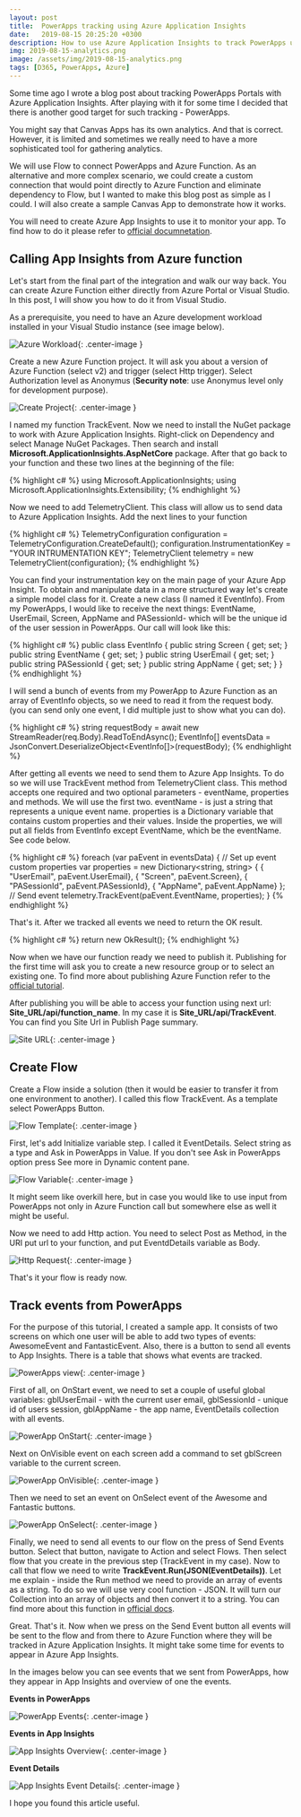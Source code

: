 ```yaml
---
layout: post
title:  PowerApps tracking using Azure Application Insights
date:   2019-08-15 20:25:20 +0300
description: How to use Azure Application Insights to track PowerApps usage
img: 2019-08-15-analytics.png
image: /assets/img/2019-08-15-analytics.png
tags: [D365, PowerApps, Azure]
---
```


Some time ago I wrote a blog post about tracking PowerApps Portals with Azure Application Insights. After playing with it for some time I decided that there is another good target for such tracking - PowerApps.

You might say that Canvas Apps has its own analytics. And that is correct. However, it is limited and sometimes we really need to have a more sophisticated tool for gathering analytics.

We will use Flow to connect PowerApps and Azure Function. As an alternative and more complex scenario, we could create a custom connection that would point directly to Azure Function and eliminate dependency to Flow, but I wanted to make this blog post as simple as I could. I will also create a sample Canvas App to demonstrate how it works.

You will need to create Azure App Insights to use it to monitor your app. To find how to do it please refer to [official documnetation][create-app-ins].

## Calling App Insights from Azure function

Let's start from the final part of the integration and walk our way back. You can create Azure Function either directly from Azure Portal or Visual Studio. In this post, I will show you how to do it from Visual Studio.

As a prerequisite, you need to have an Azure development workload installed in your Visual Studio instance (see image below).

![Azure Workload]({{site.baseurl}}/assets/img/2019-08-15-azure-workload.jpg){: .center-image }

Create a new Azure Function project. It will ask you about a version of Azure Function (select v2) and trigger (select Http trigger). Select Authorization level as Anonymus (**Security note**: use Anonymus level only for development purpose).

![Create Project]({{site.baseurl}}/assets/img/2019-08-15-create-new-project.jpg){: .center-image }

I named my function TrackEvent. Now we need to install the NuGet package to work with Azure Application Insights. Right-click on Dependency and select Manage NuGet Packages. Then search and install **Microsoft.ApplicationInsights.AspNetCore** package. After that go back to your function and these two lines at the beginning of the file:

{% highlight c# %}
using Microsoft.ApplicationInsights;
using Microsoft.ApplicationInsights.Extensibility;
{% endhighlight %}

Now we need to add TelemetryClient. This class will allow us to send data to Azure Application Insights. Add the next lines to your function

{% highlight c# %}
TelemetryConfiguration configuration = TelemetryConfiguration.CreateDefault();
configuration.InstrumentationKey = "YOUR INTRUMENTATION KEY";
TelemetryClient telemetry = new TelemetryClient(configuration);
{% endhighlight %}

You can find your instrumentation key on the main page of your Azure App Insight.
To obtain and manipulate data in a more structured way let's create a simple model class for it. Create a new class (I named it EventInfo). From my PowerApps, I would like to receive the next things: EventName, UserEmail, Screen, AppName and PASessionId- which will be the unique id of the user session in PowerApps. Our call will look like this:

{% highlight c# %}
public class EventInfo
    {
        public string Screen { get; set; }
        public string EventName { get; set; }
        public string UserEmail { get; set; }
        public string PASessionId { get; set; }
        public string AppName { get; set; }
    }
{% endhighlight %}

I will send a bunch of events from my PowerApp to Azure Function as an array of EventInfo objects, so we need to read it from the request body. (you can send only one event, I did multiple just to show what you can do).

{% highlight c# %}
string requestBody = await new StreamReader(req.Body).ReadToEndAsync();
EventInfo[] eventsData = JsonConvert.DeserializeObject<EventInfo[]>(requestBody);
{% endhighlight %}

After getting all events we need to send them to Azure App Insights. To do so we will use TrackEvent method from TelemetryClient class. This method accepts one required and two optional parameters - eventName, properties and methods. We will use the first two. eventName - is just a string that represents a unique event name. properties is a Dictionary variable that contains custom properties and their values. Inside the properties, we will put all fields from EventInfo except EventName, which be the eventName. See code below.

{% highlight c# %}
foreach (var paEvent in eventsData)
{
    // Set up event custom properties
    var properties = new Dictionary<string, string>
    {
        { "UserEmail", paEvent.UserEmail},
        { "Screen", paEvent.Screen},
        { "PASessionId", paEvent.PASessionId},
        { "AppName", paEvent.AppName}
    };
    // Send event
    telemetry.TrackEvent(paEvent.EventName, properties);
}
{% endhighlight %}

That's it. After we tracked all events we need to return the OK result.

{% highlight c# %}
return new OkResult();
{% endhighlight %}

Now when we have our function ready we need to publish it. Publishing for the first time will ask you to create a new resource group or to select an existing one. To find more about publishing Azure Function refer to the [official tutorial][off-tutorial].

After publishing you will be able to access your function using next url: **Site_URL/api/function_name**. In my case it is **Site_URL/api/TrackEvent**. You can find you Site Url in Publish Page summary.

![Site URL]({{site.baseurl}}/assets/img/2019-08-15-site-url.jpg){: .center-image }

## Create Flow

Create a Flow inside a solution (then it would be easier to transfer it from one environment to another). I called this flow TrackEvent. As a template select PowerApps Button.

![Flow Template]({{site.baseurl}}/assets/img/2019-08-15-flow-template.jpg){: .center-image }

First, let's add Initialize variable step. I called it EventDetails. Select string as a type and Ask in PowerApps in Value. If you don't see Ask in PowerApps option press See more in Dynamic content pane.

![Flow Variable]({{site.baseurl}}/assets/img/2019-08-15-flow-variable.jpg){: .center-image }

It might seem like overkill here, but in case you would like to use input from PowerApps not only in Azure Function call but somewhere else as well it might be useful.

Now we need to add Http action. You need to select Post as Method, in the URI put url to your function, and put EventdDetails variable as Body.

![Http Request]({{site.baseurl}}/assets/img/2019-08-15-http-request.jpg){: .center-image }

That's it your flow is ready now.

## Track events from PowerApps

For the purpose of this tutorial, I created a sample app. It consists of two screens on which one user will be able to add two types of events: AwesomeEvent and FantasticEvent. Also, there is a button to send all events to App Insights. There is a table that shows what events are tracked.

![PowerApps view]({{site.baseurl}}/assets/img/2019-08-15-powerapps-view.jpg){: .center-image }

First of all, on OnStart event, we need to set a couple of useful global variables: gblUserEmail - with the current user email, gblSessionId - unique id of users session, gblAppName - the app name,  EventDetails collection with all events.

![PowerApp OnStart]({{site.baseurl}}/assets/img/2019-08-15-powerapps-onstart.jpg){: .center-image }

Next on OnVisible event on each screen add a command to set gblScreen variable to the current screen.

![PowerApp OnVisible]({{site.baseurl}}/assets/img/2019-08-15-powerapps-onvisible.jpg){: .center-image }

Then we need to set an event on OnSelect event of the Awesome and Fantastic buttons.

![PowerApp OnSelect]({{site.baseurl}}/assets/img/2019-08-15-powerapps-onselect.jpg){: .center-image }

Finally, we need to send all events to our flow on the press of Send Events button. Select that button, navigate to Action and select Flows. Then select flow that you create in the previous step (TrackEvent in my case). Now to call that flow we need to write **TrackEvent.Run(JSON(EventDetails))**. Let me explain - inside the Run method we need to provide an array of events as a string. To do so we will use very cool function - JSON. It will turn our Collection into an array of objects and then convert it to a string. You can find more about this function in [official docs][json-docs].

Great. That's it. Now when we press on the Send Event button all events will be sent to the flow and from there to Azure Function where they will be tracked in Azure Application Insights. It might take some time for events to appear in Azure App Insights.

In the images below you can see events that we sent from PowerApps, how they appear in App Insights and overview of one the events.

**Events in PowerApps**

![PowerApp Events]({{site.baseurl}}/assets/img/2019-08-15-powerapps-sendevents.jpg){: .center-image }

**Events in App Insights**

![App Insights Overview]({{site.baseurl}}/assets/img/2019-08-15-app-insight-overview.jpg){: .center-image }

**Event Details**

![App Insights Event Details]({{site.baseurl}}/assets/img/2019-08-15-app-insight-event-details.jpg){: .center-image }

I hope you found this article useful.

[create-app-ins]: https://docs.microsoft.com/en-us/azure/azure-monitor/app/create-new-resource
[off-tutorial]: https://tutorials.visualstudio.com/first-azure-function/publish
[json-docs]: https://docs.microsoft.com/en-us/powerapps/maker/canvas-apps/functions/function-json
